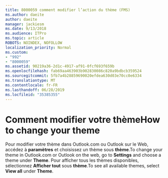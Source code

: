 ```yaml
---
title: 8000059 comment modifier l’action du thème (FMS)
ms.author: daeite
author: daeite
manager: jackiesm
ms.date: 9/13/2018
ms.audience: ITPro
ms.topic: article
ROBOTS: NOINDEX, NOFOLLOW
localization_priority: Normal
ms.custom:
- "992"
- "8000059"
ms.assetid: 90219a36-2d1c-4917-af91-0fcf693f659b
ms.openlocfilehash: fab69aa463903b902830086c820a9bdbcb359524
ms.sourcegitcommit: 5fb7a4b28859690020efdea630d03e70cc0e6334
ms.translationtype: MT
ms.contentlocale: fr-FR
ms.lasthandoff: 06/28/2019
ms.locfileid: "35385355"
---
```

# <a name="how-to-change-your-theme"></a><span data-ttu-id="24059-102">Comment modifier votre thème</span><span class="sxs-lookup"><span data-stu-id="24059-102">How to change your theme</span></span>

<span data-ttu-id="24059-103">Pour modifier votre thème dans Outlook.com ou Outlook sur le Web, accédez à **paramètres** et choisissez un thème sous **thème**.</span><span class="sxs-lookup"><span data-stu-id="24059-103">To change your theme in Outlook.com or Outlook on the web, go to **Settings** and choose a theme under **Theme**.</span></span> <span data-ttu-id="24059-104">Pour afficher tous les thèmes disponibles, sélectionnez **Afficher tout** sous **thème**.</span><span class="sxs-lookup"><span data-stu-id="24059-104">To see all available themes, select **View all** under **Theme**.</span></span>
  